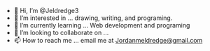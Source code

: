 - 👋 Hi, I’m @Jeldredge3
- 👀 I’m interested in ... drawing, writing, and programing.
- 🌱 I’m currently learning ... Web development and programing
- 💞️ I’m looking to collaborate on ...
- 📫 How to reach me ... email me at Jordanmeldredge@gmail.com

<!---
Jeldredge3/Jeldredge3 is a ✨ special ✨ repository because its `README.md` (this file) appears on your GitHub profile.
You can click the Preview link to take a look at your changes.
--->
